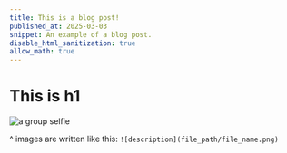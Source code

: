 ```yaml
---
title: This is a blog post!
published_at: 2025-03-03
snippet: An example of a blog post.
disable_html_sanitization: true
allow_math: true
---
```

# This is h1

![a group selfie](logo.svg)

^ images are written like this: `![description](file_path/file_name.png)`
